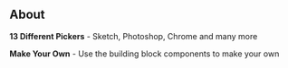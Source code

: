 ## About

**13 Different Pickers** - Sketch, Photoshop, Chrome and many more

**Make Your Own** - Use the building block components to make your own
